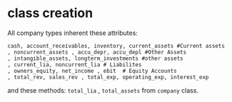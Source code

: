 # class creation
All company types inherent these attributes:
```
cash, account_receivables, inventory, current_assets #Current assets
, noncurrent_assets , accu_depr, accu_depl #Other Assets
, intangible_assets, longterm_investments #other assets
, current_lia, noncurrent_lia # Liabilites
, owners_equity, net_income , ebit  # Equity Accounts 
, total_rev, sales_rev , total_exp, operating_exp, interest_exp
```
and these methods: `total_lia` , `total_assets` from `company` class.



